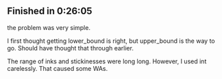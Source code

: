 ## Finished in 0:26:05

the problem was very simple.

I first thought getting lower_bound is right, but upper_bound is the way to go. Should have thought that through earlier.

The range of inks and stickinesses were long long. However, I used int carelessly. That caused some WAs.
